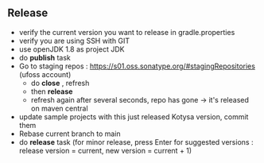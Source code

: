## Release
* verify the current version you want to release in gradle.properties
* verify you are using SSH with GIT
* use openJDK 1.8 as project JDK
* do **publish** task
* Go to staging repos : https://s01.oss.sonatype.org/#stagingRepositories (ufoss account)
  * do **close** , refresh
  * then **release**
  * refresh again after several seconds, repo has gone -> it's released on maven central
* update sample projects with this just released Kotysa version, commit them
* Rebase current branch to main
* do **release** task (for minor release, press Enter for suggested versions : release version = current, new version = current + 1)
